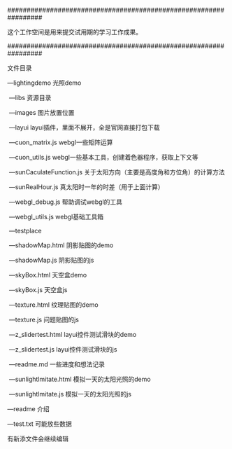 #################################################################

这个工作空间是用来提交试用期的学习工作成果。

#################################################################

文件目录

—lightingdemo	光照demo

​	—libs	资源目录

​		—images	图片放置位置

​		—layui	layui插件，里面不展开，全是官网直接打包下载

​		—cuon_matrix.js	webgl一些矩阵运算

​		—cuon_utils.js	webgl一些基本工具，创建着色器程序，获取上下文等

​		—sunCaculateFunction.js	关于太阳方向（主要是高度角和方位角）的计算方法

​		—sunRealHour.js	真太阳时一年的时差（用于上面计算）

​		—webgl_debug.js	帮助调试webgl的工具

​		—webgl_utils.js	webgl基础工具箱

​	—testplace

​		—shadowMap.html	阴影贴图的demo

​		—shadowMap.js	阴影贴图的js

​		—skyBox.html	天空盒demo

​		—skyBox.js	天空盒js

​		—texture.html	纹理贴图的demo

​		—texture.js 	问题贴图的js

​		—z_slidertest.html	layui控件测试滑块的demo

​		—z_slidertest.js	layui控件测试滑块的js

​	—readme.md	一些进度和想法记录

​	—sunlightlmitate.html	模拟一天的太阳光照的demo

​	—sunlightlmitate.js	模拟一天的太阳光照的js

—readme 	介绍

—test.txt 	可能放些数据



有新添文件会继续编辑




